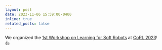 ```yaml
---
layout: post
date: 2023-11-06 15:59:00-0400
inline: true
related_posts: false
---
```


We organized the [1st Workshop on Learning for Soft Robots](https://sites.google.com/view/corl-2023-soft-robots-ws) at [CoRL 2023](https://www.corl2023.org/)! :thumbsup:
